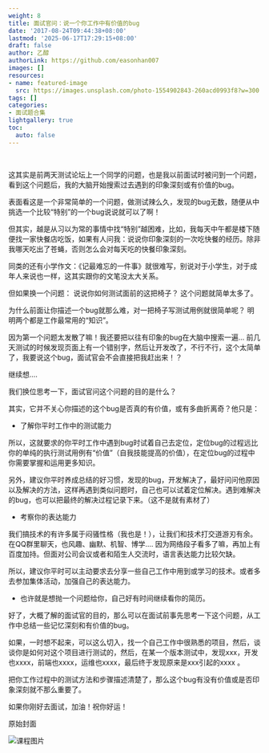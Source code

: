```yaml
---
weight: 8
title: 面试官问：说一个你工作中有价值的bug
date: '2017-08-24T09:44:38+08:00'
lastmod: '2025-06-17T17:29:15+08:00'
draft: false
author: 乙醇
authorLink: https://github.com/easonhan007
images: []
resources:
- name: featured-image
  src: https://images.unsplash.com/photo-1554902843-260acd0993f8?w=300
tags: []
categories:
- 面试题合集
lightgallery: true
toc:
  auto: false
---
```





<br>

这其实是前两天测试论坛上一个同学的问题，也是我以前面试时被问到一个问题，看到这个问题后，我的大脑开始搜索过去遇到的印象深刻或有价值的bug。

表面看这是一个非常简单的一个问题，做测试辣么久，发现的bug无数，随便从中挑选一个比较“特别”的一个bug说说就可以了啊！

但其实，越是从习以为常的事情中找“特别”越困难，比如，我每天中午都是楼下随便找一家快餐店吃饭，如果有人问我：说说你印象深刻的一次吃快餐的经历。除非我哪天吃出了苍蝇，否则怎么会对每天吃的快餐印象深刻。

同类的还有小学作文：《记最难忘的一件事》就很难写，别说对于小学生，对于成年人来说也一样，这其实跟你的文笔没太大关系。

但如果换一个问题： 说说你如何测试面前的这把椅子？ 这个问题就简单太多了。

为什么前面让你描述一个bug就那么难，对一把椅子写测试用例就很简单呢？ 明明两个都是工作最常用的“知识”。

因为第一个问题太发散了嘛！我还要把以往有印象的bug在大脑中搜索一遍... 前几天测试的时候发现页面上有一个错别字，然后让开发改了，不行不行，这个太简单了，我要说这个bug，面试官会不会直接把我赶出来！？  

继续想....  

我们换位思考一下，面试官问这个问题的目的是什么？

其实，它并不关心你描述的这个bug是否真的有价值，或有多曲折离奇？他只是：

* 了解你平时工作中的测试能力

所以，这就要求的你平时工作中遇到bug时试着自己去定位，定位bug的过程远比你的单纯的执行测试用例有“价值”（自我技能提高的价值），在定位bug的过程中你需要掌握和运用更多知识。

另外，建议你平时养成总结的好习惯，发现的bug，开发解决了，最好问问他原因以及解决的方法，这样再遇到类似问题时，自己也可以试着定位解决。遇到难解决的bug，也可以把最终的解决过程记录下来。（这不是就有素材了）

* 考察你的表达能力

我们搞技术的有许多属于闷骚性格（我也是！），让我们和技术打交道游刃有余。在QQ群里聊天，也风趣、幽默、机智、博学.... 因为网络段子看多了嘛，再加上有百度加持。但面对公司会议或者和陌生人交流时，语言表达能力比较欠缺。

所以，建议你平时可以主动要求去分享一些自己工作中用到或学习的技术。或者多去参加集体活动，加强自己的表达能力。

* 也许就是想抛一个问题给你，自己好有时间继续看你的简历。


好了，大概了解的面试官的目的，那么可以在面试前事先思考一下这个问题，从工作中总结一些记忆深刻和有价值的bug。

如果，一时想不起来，可以这么切入，找一个自己工作中很熟悉的项目，然后，谈谈你是如何对这个项目进行测试的，然后，在某一个版本测试中，发现xxx，开发也xxxx，前端也xxxx，运维也xxxx，最后终于发现原来是xxx引起的xxxx 。

把你工作过程中的测试方法和步骤描述清楚了，那么这个bug有没有价值或是否印象深刻就不那么重要了。

如果你刚好去面试，加油！祝你好运！




原始封面

![课程图片](https://images.unsplash.com/photo-1554902843-260acd0993f8?w=300)

